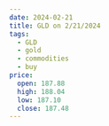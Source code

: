 ```yaml
---
date: 2024-02-21
title: GLD on 2/21/2024
tags: 
  - GLD
  - gold
  - commodities
  - buy
price:
  open: 187.88
  high: 188.04
  low: 187.10
  close: 187.48
---
```

<div class="post">
<snapshot-grid 
    :reports="['2024/02/20/CTA/gold', '2024/02/21/CTA/gold', '2024/02/21/MTP/GLD']"
    chart="2024/02/21/Chart/GLD"
/>
<p>

</p>
<p>

</p>
</div>